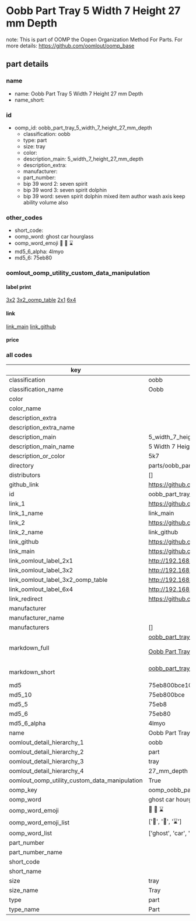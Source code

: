 # Oobb Part Tray 5 Width 7 Height 27 mm Depth  

note: This is part of OOMP the Oopen Organization Method For Parts. For more details: https://github.com/oomlout/oomp_base

##  part details
  







### name
* name: Oobb Part Tray 5 Width 7 Height 27 mm Depth
* name_short: 
### id
* oomp_id: oobb_part_tray_5_width_7_height_27_mm_depth
  * classification: oobb
  * type: part
  * size: tray
  * color: 
  * description_main: 5_width_7_height_27_mm_depth
  * description_extra: 
  * manufacturer: 
  * part_number: 
  * bip 39 word 2: seven spirit
  * bip 39 word 3: seven spirit dolphin
  * bip 39 word: seven spirit dolphin mixed item author wash axis keep ability volume also

### other_codes
* short_code: 
* oomp_word: ghost car hourglass
* oomp_word_emoji :ghost: :car: :hourglass:
* md5_6_alpha: 4lmyo
* md5_6: 75eb80






### oomlout_oomp_utility_custom_data_manipulation
#### label print
[3x2](http://192.168.1.245:1112/?label=oomp%204lmyo)
[3x2_oomp_table](http://192.168.1.108:1112/?label=oomp%204lmyo)
[2x1](http://192.168.1.242:1112/?label=oomp%204lmyo)
[6x4](http://192.168.1.55:1112/?label=oomp%204lmyo)    

#### link

[link_main](https://github.com/oomlout/oomlout_oomp_version_1_messy/tree/main/parts/oobb_part_tray_5_width_7_height_27_mm_depth) [link_github](https://github.com/oomlout/oomlout_oomp_version_1_messy/tree/main/parts/oobb_part_tray_5_width_7_height_27_mm_depth)                             

#### price







### all codes 
| key | value |  
| --- | --- |  
| classification | oobb |  
| classification_name | Oobb |  
| color |  |  
| color_name |  |  
| description_extra |  |  
| description_extra_name |  |  
| description_main | 5_width_7_height_27_mm_depth |  
| description_main_name | 5 Width 7 Height 27 mm Depth |  
| description_or_color | 5k7 |  
| directory | parts/oobb_part_tray_5_width_7_height_27_mm_depth |  
| distributors | [] |  
| github_link | https://github.com/oomlout/oomlout_oomp_part_src/tree/main/parts/oobb_part_tray_5_width_7_height_27_mm_depth |  
| id | oobb_part_tray_5_width_7_height_27_mm_depth |  
| link_1 | https://github.com/oomlout/oomlout_oomp_version_1_messy/tree/main/parts/oobb_part_tray_5_width_7_height_27_mm_depth |  
| link_1_name | link_main |  
| link_2 | https://github.com/oomlout/oomlout_oomp_version_1_messy/tree/main/parts/oobb_part_tray_5_width_7_height_27_mm_depth |  
| link_2_name | link_github |  
| link_github | https://github.com/oomlout/oomlout_oomp_version_1_messy/tree/main/parts/oobb_part_tray_5_width_7_height_27_mm_depth |  
| link_main | https://github.com/oomlout/oomlout_oomp_version_1_messy/tree/main/parts/oobb_part_tray_5_width_7_height_27_mm_depth |  
| link_oomlout_label_2x1 | http://192.168.1.242:1112/?label=oomp%204lmyo |  
| link_oomlout_label_3x2 | http://192.168.1.245:1112/?label=oomp%204lmyo |  
| link_oomlout_label_3x2_oomp_table | http://192.168.1.108:1112/?label=oomp%204lmyo |  
| link_oomlout_label_6x4 | http://192.168.1.55:1112/?label=oomp%204lmyo |  
| link_redirect | https://github.com/oomlout/oomlout_oomp_version_1_messy/tree/main/parts/oobb_part_tray_5_width_7_height_27_mm_depth |  
| manufacturer |  |  
| manufacturer_name |  |  
| manufacturers | [] |  
| markdown_full | [oobb_part_tray_5_width_7_height_27_mm_depth](none)<br>[](none)<br>[Oobb Part Tray 5 Width 7 Height 27 Mm Depth](none)<br><br> |  
| markdown_short | [oobb_part_tray_5_width_7_height_27_mm_depth](none)<br><br> |  
| md5 | 75eb800bce10feec3dbb68e281b48625 |  
| md5_10 | 75eb800bce |  
| md5_5 | 75eb8 |  
| md5_6 | 75eb80 |  
| md5_6_alpha | 4lmyo |  
| name | Oobb Part Tray 5 Width 7 Height 27 mm Depth |  
| oomlout_detail_hierarchy_1 | oobb |  
| oomlout_detail_hierarchy_2 | part |  
| oomlout_detail_hierarchy_3 | tray |  
| oomlout_detail_hierarchy_4 | 27_mm_depth |  
| oomlout_oomp_utility_custom_data_manipulation | True |  
| oomp_key | oomp_oobb_part_tray_5_width_7_height_27_mm_depth |  
| oomp_word | ghost car hourglass |  
| oomp_word_emoji | :ghost: :car: :hourglass: |  
| oomp_word_emoji_list | [':ghost:', ':car:', ':hourglass:'] |  
| oomp_word_list | ['ghost', 'car', 'hourglass'] |  
| part_number |  |  
| part_number_name |  |  
| short_code |  |  
| short_name |  |  
| size | tray |  
| size_name | Tray |  
| type | part |  
| type_name | Part |  
